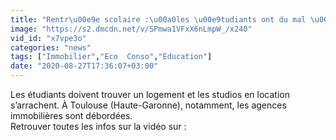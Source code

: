 ```yaml
---
title: "Rentr\u00e9e scolaire :\u00a0les \u00e9tudiants ont du mal \u00e0\u00a0trouver\u00a0un logement"
image: "https://s2.dmcdn.net/v/SPmwa1VFxX6nLmpW_/x240"
vid_id: "x7vpe3o"
categories: "news"
tags: ["Immobilier","Eco  Conso","Education"]
date: "2020-08-27T17:36:07+03:00"
---
```

Les étudiants doivent trouver un logement et les studios en location s’arrachent. À Toulouse (Haute-Garonne), notamment, les agences immobilières sont débordées.  <br>Retrouver toutes les infos sur la vidéo sur : 

